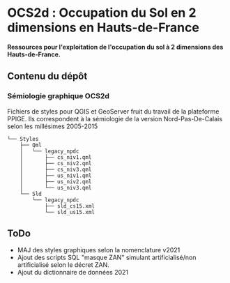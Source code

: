 # OCS2d : Occupation du Sol en 2 dimensions en Hauts-de-France

**Ressources pour l'exploitation de l'occupation du sol à 2 dimensions des Hauts-de-France.**

## Contenu du dépôt

### Sémiologie graphique OCS2d

Fichiers de styles pour QGIS et GeoServer fruit du travail de la plateforme PPIGE.
Ils correspondent à la sémiologie de la version Nord-Pas-De-Calais selon les millésimes 2005-2015
```
└── Styles
    ├── Qml
    │   └── legacy_npdc
    │       ├── cs_niv1.qml
    │       ├── cs_niv2.qml
    │       ├── cs_niv3.qml
    │       ├── us_niv1.qml
    │       ├── us_niv2.qml
    │       └── us_niv3.qml
    └── Sld
        └── legacy_npdc
            ├── sld_cs15.xml
            └── sld_us15.xml
```

## ToDo

- MAJ des styles graphiques selon la nomenclature v2021
- Ajout des scripts SQL "masque ZAN" simulant artificialisé/non artificialisé selon le décret ZAN.
- Ajout du dictionnaire de données 2021